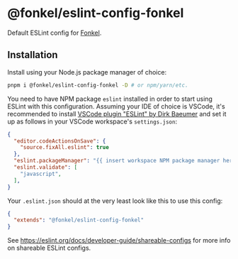 # @fonkel/eslint-config-fonkel
Default ESLint config for [Fonkel](https://fonkel.io).

## Installation
Install using your Node.js package manager of choice:
```bash
pnpm i @fonkel/eslint-config-fonkel -D # or npm/yarn/etc.
```

You need to have NPM package `eslint` installed in order to start using ESLint with this configuration. Assuming your IDE of choice is VSCode, it's recommended to install [VSCode plugin "ESLint" by Dirk Baeumer](https://marketplace.visualstudio.com/items?itemName=dbaeumer.vscode-eslint) and set it up as follows in your VSCode workspace's `settings.json`:
```json
{
  "editor.codeActionsOnSave": {
    "source.fixAll.eslint": true
  },
  "eslint.packageManager": "{{ insert workspace NPM package manager here }}",
  "eslint.validate": [
    "javascript",
  ],
}
```

Your `.eslint.json` should at the very least look like this to use this config:
```json
{
  "extends": "@fonkel/eslint-config-fonkel"
}
```



See https://eslint.org/docs/developer-guide/shareable-configs for more info on shareable ESLint configs.